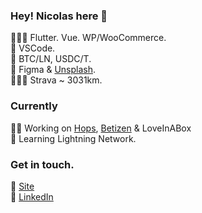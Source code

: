 ### Hey! Nicolas here 👋 

👨🏽‍💻 Flutter. Vue. WP/WooCommerce.<br>
🧰 VSCode.<br>
🦄 BTC/LN, USDC/T.<br>
🎨 Figma & [Unsplash](https://unsplash.com/es/@minimo_io).<br>
🚴🏼‍♂️ Strava ~ 3031km.<br>

### Currently
👨‍💻 Working on [Hops](https://hops.uy), [Betizen](https://betizen.org) & LoveInABox<br>
📖 Learning Lightning Network.

### Get in touch.
🚀 [Site](https://minimo.io)<br>
💼 [LinkedIn](https://www.linkedin.com/in/nicolas-erramuspe/)<br>
